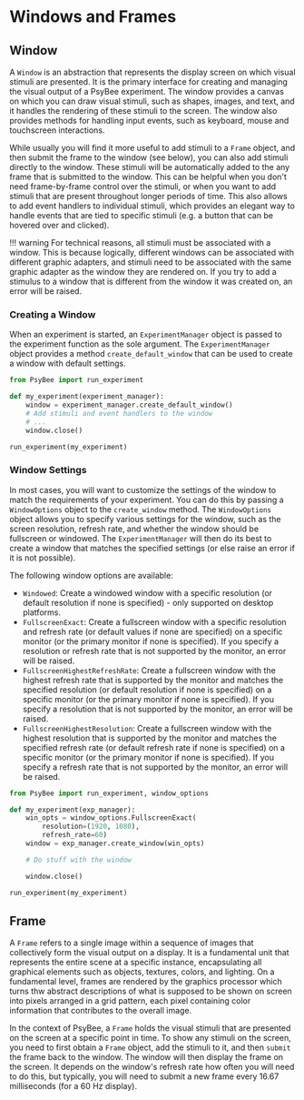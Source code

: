 # Windows and Frames

## Window

A `Window` is an abstraction that represents the display screen on which visual stimuli are presented. It is the primary interface for creating and managing the visual output of a PsyBee experiment. The window provides a canvas on which you can draw visual stimuli, such as shapes, images, and text, and it handles the rendering of these stimuli to the screen. The window also provides methods for handling input events, such as keyboard, mouse and touchscreen interactions.

 While usually you will find it more useful to add stimuli to a `Frame` object, and then submit the frame to the window (see below), you can also add stimuli directly to the window. These stimuli will be automatically added to the any frame that is submitted to the window. This can be helpful when you don't need frame-by-frame control over the stimuli, or when you want to add stimuli that are present throughout longer periods of time. This also allows to add event handlers to individual stimuli, which provides an elegant way to handle events that are tied to specific stimuli (e.g. a button that can be hovered over and clicked).

!!! warning
    For technical reasons, all stimuli must be associated with a window. This is because logically, different windows can be associated with different graphic adapters, and stimuli need to be associated with the same graphic adapter as the window they are rendered on. If you try to add a stimulus to a window that is different from the window it was created on, an error will be raised.

### Creating a Window

When an experiment is started, an `ExperimentManager` object is passed to the experiment function as the sole argument. The `ExperimentManager` object provides a method `create_default_window` that can be used to create a window with default settings.

```python
from PsyBee import run_experiment

def my_experiment(experiment_manager):
    window = experiment_manager.create_default_window()
    # Add stimuli and event handlers to the window
    # ...
    window.close()

run_experiment(my_experiment)
```

### Window Settings

In most cases, you will want to customize the settings of the window to match the requirements of your experiment. You can do this by passing a `WindowOptions` object to the `create_window` method. The `WindowOptions` object allows you to specify various settings for the window, such as the screen resolution, refresh rate, and whether the window should be fullscreen or windowed. The `ExperimentManager` will then do its best to create a window that matches the specified settings (or else raise an error if it is not possible).

The following window options are available:

- `Windowed`: Create a windowed window with a specific resolution (or default resolution if none is specified) - only supported on desktop platforms.
- `FullscreenExact`: Create a fullscreen window with a specific resolution and refresh rate (or default values if none are specified) on a specific monitor (or the primary monitor if none is specified). If you specify a resolution or refresh rate that is not supported by the monitor, an error will be raised.
- `FullscreenHighestRefreshRate`: Create a fullscreen window with the highest refresh rate that is supported by the monitor and matches the specified resolution (or default resolution if none is specified) on a specific monitor (or the primary monitor if none is specified). If you specify a resolution that is not supported by the monitor, an error will be raised.
- `FullscreenHighestResolution`: Create a fullscreen window with the highest resolution that is supported by the monitor and matches the specified refresh rate (or default refresh rate if none is specified) on a specific monitor (or the primary monitor if none is specified). If you specify a refresh rate that is not supported by the monitor, an error will be raised.

```python
from PsyBee import run_experiment, window_options

def my_experiment(exp_manager):
    win_opts = window_options.FullscreenExact(
        resolution=(1920, 1080), 
        refresh_rate=60)
    window = exp_manager.create_window(win_opts)

    # Do stuff with the window

    window.close()

run_experiment(my_experiment)
```

## Frame

A `Frame` refers to a single image within a sequence of images that collectively form the visual output on a display. It is a fundamental unit that represents the entire scene at a specific instance, encapsulating all graphical elements such as objects, textures, colors, and lighting. On a fundamental level, frames are rendered by the graphics processor which turns thw abstract descriptions of what is supposed to be shown on screen into pixels arranged in a grid pattern, each pixel containing color information that contributes to the overall image.

In the context of PsyBee, a `Frame` holds the visual stimuli that are presented on the screen at a specific point in time. To show any stimuli on the screen, you need to first obtain a `Frame` object, add the stimuli to it, and then `submit` the frame back to the window. The window will then display the frame on the screen. It depends on the window's refresh rate how often you will need to do this, but typically, you will need to submit a new frame every 16.67 milliseconds (for a 60 Hz display).
